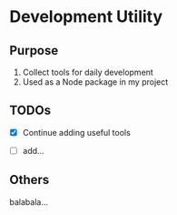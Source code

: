 # Development Utility

## Purpose
1. Collect tools for daily development
2. Used as a Node package in my project


## TODOs
- [x] Continue adding useful tools
- [ ] add...


## Others
balabala...